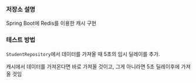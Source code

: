 ### 저장소 설명
Spring Boot에 Redis를 이용한 캐시 구현

### 테스트 방법
`StudentRepository`에서 데이터를 가져올 때 5초의 임시 딜레이를 추가. 

캐시에서 데이터를 가져온다면 바로 가져올 것이고, 그게 아니라면 5초 딜레이후에 가져올 것임